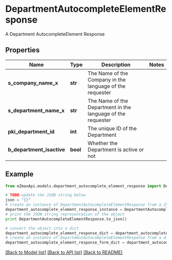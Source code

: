 # DepartmentAutocompleteElementResponse

A Department AutocompleteElement Response

## Properties
Name | Type | Description | Notes
------------ | ------------- | ------------- | -------------
**s_company_name_x** | **str** | The Name of the Company in the language of the requester | 
**s_department_name_x** | **str** | The Name of the Department in the language of the requester | 
**pki_department_id** | **int** | The unique ID of the Department | 
**b_department_isactive** | **bool** | Whether the Department is active or not | 

## Example

```python
from eZmaxApi.models.department_autocomplete_element_response import DepartmentAutocompleteElementResponse

# TODO update the JSON string below
json = "{}"
# create an instance of DepartmentAutocompleteElementResponse from a JSON string
department_autocomplete_element_response_instance = DepartmentAutocompleteElementResponse.from_json(json)
# print the JSON string representation of the object
print DepartmentAutocompleteElementResponse.to_json()

# convert the object into a dict
department_autocomplete_element_response_dict = department_autocomplete_element_response_instance.to_dict()
# create an instance of DepartmentAutocompleteElementResponse from a dict
department_autocomplete_element_response_form_dict = department_autocomplete_element_response.from_dict(department_autocomplete_element_response_dict)
```
[[Back to Model list]](../README.md#documentation-for-models) [[Back to API list]](../README.md#documentation-for-api-endpoints) [[Back to README]](../README.md)


